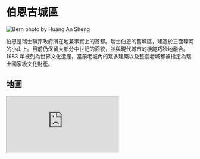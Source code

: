 # 伯恩古城區

![Bern photo by Huang An Sheng](https://i.imgur.com/BFZXQ3A.jpg)

伯恩是瑞士聯邦政府所在地兼事實上的首都。瑞士伯恩的舊城區，建造於三面環河的小山上。目前仍保留大部分中世紀的面貌，並與現代城市的機能巧妙地融合。1983 年被列為世界文化遺產。當前老城內的眾多建築以及整個老城都被指定為瑞士國家級文化財產。

## 地圖

<iframe src="https://www.google.com/maps/embed?pb=!1m14!1m8!1m3!1d10894.73967882629!2d7.4502367!3d46.9482314!3m2!1i1024!2i768!4f13.1!3m3!1m2!1s0x478e39c3f40211ad%3A0x310922f47535abfb!2sUNESCO%20-%20Bern%20Old%20Town!5e0!3m2!1sen!2stw!4v1690741391200!5m2!1sen!2stw" loading="lazy" referrerpolicy="no-referrer-when-downgrade"></iframe>
